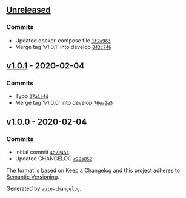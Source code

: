 ## [Unreleased](https://github.com/frugan-it/docker-stilliard-pure-ftpd/compare/v1.0.1...HEAD)

### Commits

- Updated docker-compose file [`1f2a963`](https://github.com/frugan-it/docker-stilliard-pure-ftpd/commit/1f2a96357f09170fbb58a7f30985f981bf14727f)
- Merge tag 'v1.0.1' into develop [`043c746`](https://github.com/frugan-it/docker-stilliard-pure-ftpd/commit/043c74600855d757763423c8d0b64d5a3961325a)

## [v1.0.1](https://github.com/frugan-it/docker-stilliard-pure-ftpd/compare/v1.0.0...v1.0.1) - 2020-02-04

### Commits

- Typo [`37a1a4d`](https://github.com/frugan-it/docker-stilliard-pure-ftpd/commit/37a1a4d13a9b90a30f2ebd3a10f93a632a4e66e4)
- Merge tag 'v1.0.0' into develop [`76ea2e5`](https://github.com/frugan-it/docker-stilliard-pure-ftpd/commit/76ea2e50fa5bd910689774ba77a2cac741e2c260)

## v1.0.0 - 2020-02-04

### Commits

- Initial commit [`4a724ac`](https://github.com/frugan-it/docker-stilliard-pure-ftpd/commit/4a724acdaf2f567a42a3cde96d88086d38ee9449)
- Updated CHANGELOG [`c22a052`](https://github.com/frugan-it/docker-stilliard-pure-ftpd/commit/c22a0525803b9ad6a330ceb598168dff200fcdc5)

The format is based on [Keep a Changelog](https://keepachangelog.com/en/1.0.0/)
and this project adheres to [Semantic Versioning](https://semver.org/spec/v2.0.0.html).

Generated by [`auto-changelog`](https://github.com/CookPete/auto-changelog).
